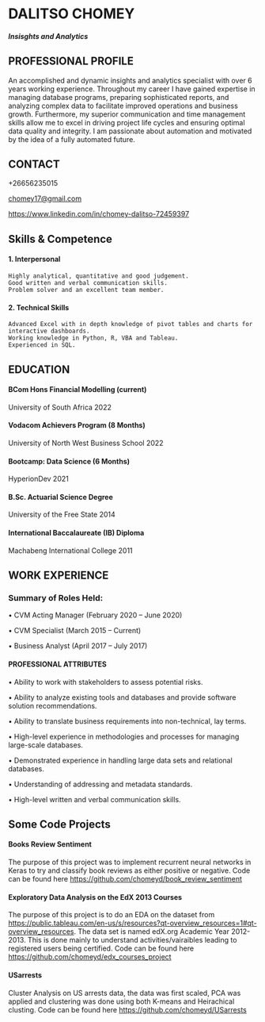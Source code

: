 # DALITSO CHOMEY
##### Insisghts and Analytics

## PROFESSIONAL PROFILE 
An accomplished and dynamic insights and analytics specialist with over 6 years working experience. Throughout my 
career I have gained expertise in managing database programs, preparing sophisticated reports, and analyzing complex 
data to facilitate improved operations and business growth. Furthermore, my superior communication and time management 
skills allow me to excel in driving project life cycles and ensuring optimal data quality and integrity. I am passionate
about automation and motivated by the idea of a fully automated future.

## CONTACT
+26656235015

chomey17@gmail.com

https://www.linkedin.com/in/chomey-dalitso-72459397


## Skills & Competence 
#### 1.	Interpersonal 
	Highly analytical, quantitative and good judgement.
	Good written and verbal communication skills.
	Problem solver and an excellent team member.
#### 2.	Technical Skills 
	Advanced Excel with in depth knowledge of pivot tables and charts for interactive dashboards.
	Working knowledge in Python, R, VBA and Tableau.
	Experienced in SQL.

## EDUCATION
#### BCom Hons Financial Modelling (current)
University of South Africa
2022

#### Vodacom Achievers Program (8 Months)
University of North West Business School
2022


#### Bootcamp: Data Science (6 Months)
HyperionDev
2021

#### B.Sc. Actuarial Science Degree
University of the Free State
2014

#### International Baccalaureate (IB) Diploma
Machabeng International College
2011


## WORK EXPERIENCE 
### Summary of Roles Held:
•	CVM Acting Manager (February 2020 – June 2020)

•	CVM Specialist (March 2015 – Current)

•	Business Analyst (April 2017 – July 2017)


#### PROFESSIONAL ATTRIBUTES

•	Ability to work with stakeholders to assess potential risks.

•	Ability to analyze existing tools and databases and provide software solution recommendations.
 
•	Ability to translate business requirements into non-technical, lay terms.

•	High-level experience in methodologies and processes for managing large-scale databases.

•	Demonstrated experience in handling large data sets and relational databases.

•	Understanding of addressing and metadata standards.

•	High-level written and verbal communication skills.



## Some Code Projects
#### Books Review Sentiment
The purpose of this project was to implement recurrent neural networks in Keras to try and ​classify book 
reviews as either positive or negative. Code can be found here https://github.com/chomeyd/book_review_sentiment

#### Exploratory Data Analysis on the EdX 2013 Courses
The purpose of this project is to do an EDA on the dataset from https://public.tableau.com/en-us/s/resources?qt-overview_resources=1#qt-overview_resources. 
The data set is named edX.org Academic Year 2012-2013. This is done mainly to understand activities/vairaibles leading to registered users being certified.
Code can be found here https://github.com/chomeyd/edx_courses_project

#### USarrests
Cluster Analysis on US arrests data, the data was first scaled, PCA was applied and clustering was done using both K-means and Heirachical clusting.
Code can be found here https://github.com/chomeyd/USarrests

